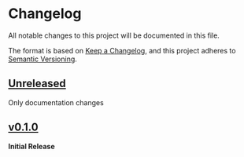 # Changelog
All notable changes to this project will be documented in this file.

The format is based on [Keep a Changelog](https://keepachangelog.com/en/1.0.0/),
and this project adheres to [Semantic Versioning](https://semver.org/spec/v2.0.0.html).

## [Unreleased]
Only documentation changes

## [v0.1.0] 
**Initial Release**

[unreleased]: https://github.com/ModProg/manyhow/compare/v0.1.0...HEAD
[v0.1.0]: https://github.com/ModProg/manyhow/tree/v0.1.0
